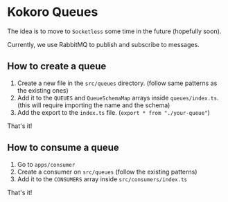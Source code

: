 # Kokoro Queues

The idea is to move to `Socketless` some time in the future (hopefully soon).

Currently, we use RabbitMQ to publish and subscribe to messages.

## How to create a queue

1. Create a new file in the `src/queues` directory. (follow same patterns as the existing ones)
2. Add it to the `QUEUES` and `QueueSchemaMap` arrays inside `queues/index.ts`. (this will require importing the name and the schema)
3. Add the export to the `index.ts` file. (`export * from "./your-queue"`)

That's it!

## How to consume a queue

1. Go to `apps/consumer`
2. Create a consumer on `src/queues` (follow the existing patterns)
3. Add it to the `CONSUMERS` array inside `src/consumers/index.ts`

That's it!
